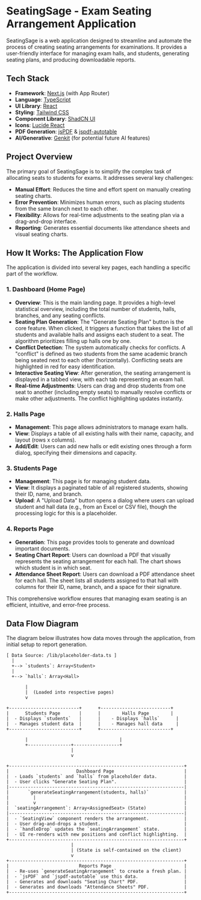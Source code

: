 # SeatingSage - Exam Seating Arrangement Application

SeatingSage is a web application designed to streamline and automate the process of creating seating arrangements for examinations. It provides a user-friendly interface for managing exam halls, and students, generating seating plans, and producing downloadable reports.

## Tech Stack

- **Framework**: [Next.js](https://nextjs.org/) (with App Router)
- **Language**: [TypeScript](https://www.typescriptlang.org/)
- **UI Library**: [React](https://react.dev/)
- **Styling**: [Tailwind CSS](https://tailwindcss.com/)
- **Component Library**: [ShadCN UI](https://ui.shadcn.com/)
- **Icons**: [Lucide React](https://lucide.dev/)
- **PDF Generation**: [jsPDF](https://github.com/parallax/jsPDF) & [jspdf-autotable](https://github.com/simonbengtsson/jsPDF-AutoTable)
- **AI/Generative**: [Genkit](https://firebase.google.com/docs/genkit) (for potential future AI features)

## Project Overview

The primary goal of SeatingSage is to simplify the complex task of allocating seats to students for exams. It addresses several key challenges:

- **Manual Effort**: Reduces the time and effort spent on manually creating seating charts.
- **Error Prevention**: Minimizes human errors, such as placing students from the same branch next to each other.
- **Flexibility**: Allows for real-time adjustments to the seating plan via a drag-and-drop interface.
- **Reporting**: Generates essential documents like attendance sheets and visual seating charts.

## How It Works: The Application Flow

The application is divided into several key pages, each handling a specific part of the workflow.

### 1. Dashboard (Home Page)

- **Overview**: This is the main landing page. It provides a high-level statistical overview, including the total number of students, halls, branches, and any seating conflicts.
- **Seating Plan Generation**: The "Generate Seating Plan" button is the core feature. When clicked, it triggers a function that takes the list of all students and available halls and assigns each student to a seat. The algorithm prioritizes filling up halls one by one.
- **Conflict Detection**: The system automatically checks for conflicts. A "conflict" is defined as two students from the same academic branch being seated next to each other (horizontally). Conflicting seats are highlighted in red for easy identification.
- **Interactive Seating View**: After generation, the seating arrangement is displayed in a tabbed view, with each tab representing an exam hall.
- **Real-time Adjustments**: Users can drag and drop students from one seat to another (including empty seats) to manually resolve conflicts or make other adjustments. The conflict highlighting updates instantly.

### 2. Halls Page

- **Management**: This page allows administrators to manage exam halls.
- **View**: Displays a table of all existing halls with their name, capacity, and layout (rows x columns).
- **Add/Edit**: Users can add new halls or edit existing ones through a form dialog, specifying their dimensions and capacity.

### 3. Students Page

- **Management**: This page is for managing student data.
- **View**: It displays a paginated table of all registered students, showing their ID, name, and branch.
- **Upload**: A "Upload Data" button opens a dialog where users can upload student and hall data (e.g., from an Excel or CSV file), though the processing logic for this is a placeholder.

### 4. Reports Page

- **Generation**: This page provides tools to generate and download important documents.
- **Seating Chart Report**: Users can download a PDF that visually represents the seating arrangement for each hall. The chart shows which student is in which seat.
- **Attendance Sheet Report**: Users can download a PDF attendance sheet for each hall. The sheet lists all students assigned to that hall with columns for their ID, name, branch, and a space for their signature.

This comprehensive workflow ensures that managing exam seating is an efficient, intuitive, and error-free process.

## Data Flow Diagram

The diagram below illustrates how data moves through the application, from initial setup to report generation.

```
[ Data Source: /lib/placeholder-data.ts ]
  |
  +--> `students`: Array<Student>
  |
  +--> `halls`: Array<Hall>
  
       |
       |  (Loaded into respective pages)
       v

+--------------------------+      +--------------------------+
|      Students Page       |      |        Halls Page        |
|  - Displays `students`   |      |    - Displays `halls`      |
|  - Manages student data  |      |    - Manages hall data     |
+--------------------------+      +--------------------------+

       |                                  |
       +----------------+-----------------+
                        |
                        v

+-----------------------------------------------------------------+
|                         Dashboard Page                          |
|  - Loads `students` and `halls` from placeholder data.          |
|  - User clicks "Generate Seating Plan".                         |
|-----------------------------------------------------------------|
|       `generateSeatingArrangement(students, halls)`             |
|         |                                                       |
|         v                                                       |
|  `seatingArrangement`: Array<AssignedSeat> (State)              |
|-----------------------------------------------------------------|
|  - `SeatingView` component renders the arrangement.             |
|  - User drag-and-drops a student.                               |
|  - `handleDrop` updates the `seatingArrangement` state.         |
|  - UI re-renders with new positions and conflict highlighting.  |
+-----------------------------------------------------------------+
                        |
                        | (State is self-contained on the client)
                        v
+-----------------------------------------------------------------+
|                          Reports Page                           |
|  - Re-uses `generateSeatingArrangement` to create a fresh plan. |
|  - `jsPDF` and `jspdf-autotable` use this data.                 |
|  - Generates and downloads "Seating Chart" PDF.                 |
|  - Generates and downloads "Attendance Sheets" PDF.             |
+-----------------------------------------------------------------+
```
